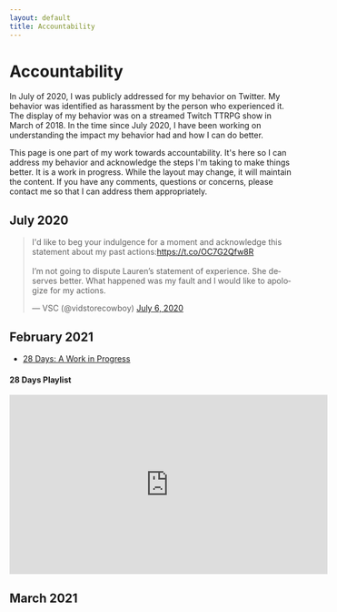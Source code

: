 ```yaml
---
layout: default
title: Accountability
---
```


# Accountability

In July of 2020, I was publicly addressed for my behavior on Twitter. My behavior was identified as harassment by the person who experienced it. The display of my behavior was on a streamed Twitch TTRPG show in March of 2018.  In the time since July 2020, I have been working on understanding the impact my behavior had and how I can do better.

This page is one part of my work towards accountability. It's here so I can address my behavior and acknowledge the steps I'm taking to make things better. It is a work in progress. While the layout may change, it will maintain the content. If you have any comments, questions or concerns, please contact me so that I can address them appropriately.

## July 2020

<blockquote class="twitter-tweet"><p lang="en" dir="ltr">I&#39;d like to beg your indulgence for a moment and acknowledge this statement about my past actions:<a href="https://t.co/OC7G2Qfw8R">https://t.co/OC7G2Qfw8R</a><br><br>I’m not going to dispute Lauren’s statement of experience. She deserves better. What happened was my fault and I would like to apologize for my actions.</p>&mdash; VSC (@vidstorecowboy) <a href="https://twitter.com/vidstorecowboy/status/1280064079353180160?ref_src=twsrc%5Etfw">July 6, 2020</a></blockquote> <script async src="https://platform.twitter.com/widgets.js" charset="utf-8"></script>

## February 2021

 * [28 Days: A Work in Progress](/28days.html)

#### 28 Days Playlist

 <iframe width="560" height="315" src="https://www.youtube.com/embed/videoseries?list=PL8HiytcIQ7lf5fj4sCw-FfQrx4F_DXS-i" title="YouTube video player" frameborder="0" allow="accelerometer; autoplay; clipboard-write; encrypted-media; gyroscope; picture-in-picture" allowfullscreen></iframe>

## March 2021
